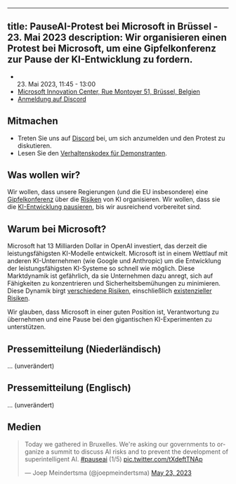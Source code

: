 

---
title: PauseAI-Protest bei Microsoft in Brüssel - 23. Mai 2023
description: Wir organisieren einen Protest bei Microsoft, um eine Gipfelkonferenz zur Pause der KI-Entwicklung zu fordern.
---

<script>
    import WidgetConsent from '$lib/components/widget-consent/WidgetConsent.svelte'
</script>

- 23. Mai 2023, 11:45 - 13:00
- [Microsoft Innovation Center, Rue Montoyer 51, Brüssel, Belgien](https://goo.gl/maps/bvLbHDt61eSfpZV28?coh=178571&entry=tt)
- [Anmeldung auf Discord](https://discord.gg/2XXWXvErfA?event=1105793166927470592)

## Mitmachen

- Treten Sie uns auf [Discord](https://discord.gg/2XXWXvErfA?event=1105793166927470592) bei, um sich anzumelden und den Protest zu diskutieren.
- Lesen Sie den [Verhaltenskodex für Demonstranten](/protesters-code-of-conduct).

## Was wollen wir?

Wir wollen, dass unsere Regierungen (und die EU insbesondere) eine [Gipfelkonferenz](/summit) über die [Risiken](/risks) von KI organisieren.
Wir wollen, dass sie die [KI-Entwicklung pausieren](/proposal), bis wir ausreichend vorbereitet sind.

## Warum bei Microsoft?

Microsoft hat 13 Milliarden Dollar in OpenAI investiert, das derzeit die leistungsfähigsten KI-Modelle entwickelt.
Microsoft ist in einem Wettlauf mit anderen KI-Unternehmen (wie Google und Anthropic) um die Entwicklung der leistungsfähigsten KI-Systeme so schnell wie möglich.
Diese Marktdynamik ist gefährlich, da sie Unternehmen dazu anregt, sich auf Fähigkeiten zu konzentrieren und Sicherheitsbemühungen zu minimieren.
Diese Dynamik birgt [verschiedene Risiken](/risks), einschließlich [existenzieller Risiken](/xrisk).

Wir glauben, dass Microsoft in einer guten Position ist, Verantwortung zu übernehmen und eine Pause bei den gigantischen KI-Experimenten zu unterstützen.

## Pressemitteilung (Niederländisch)

... (unverändert)

## Pressemitteilung (Englisch)

... (unverändert)

## Medien

<WidgetConsent>
<div>
<blockquote class="twitter-tweet"><p lang="en" dir="ltr">Today we gathered in Bruxelles. We&#39;re asking our governments to organize a summit to discuss AI risks and to prevent the development of superintelligent AI. <a href="https://twitter.com/hashtag/pauseai?src=hash&amp;ref_src=twsrc%5Etfw">#pauseai</a> (1/5) <a href="https://t.co/tXdeftTNAp">pic.twitter.com/tXdeftTNAp</a></p>&mdash; Joep Meindertsma (@joepmeindertsma) <a href="https://twitter.com/joepmeindertsma/status/1661047436905725953?ref_src=twsrc%5Etfw">May 23, 2023</a></blockquote> <script async src="https://platform.twitter.com/widgets.js" charset="utf-8"></script>
</div>
</WidgetConsent>